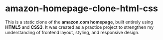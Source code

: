 # amazon-homepage-clone-html-css
This is a static clone of the **amazon.com homepage**, built entirely using **HTML5** and **CSS3**. It was created as a practice project to strengthen my understanding of frontend layout, styling, and responsive design.
